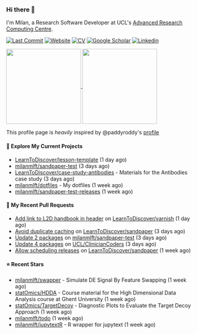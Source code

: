 ### Hi there 👋

I'm Milan, a Research Software Developer at UCL's [Advanced Research Computing
Centre](https://www.ucl.ac.uk/advanced-research-computing/advanced-research-computing-centre).

[![Last Commit](https://img.shields.io/github/last-commit/milanmlft/milanmlft?label=updated)](https://github.com/milanmlft)
[![Website](https://img.shields.io/badge/GitHub%20Pages-222?logo=githubpages&logoColor=fff&style=for-the-badge&style=flat)](https://milanmlft.dev)
[![CV](https://img.shields.io/badge/CV-PDF-pink.svg)](https://milanmlft.netlify.app/uploads/resume.pdf)
[![Google Scholar](https://img.shields.io/badge/Google%20Scholar-4285F4?logo=googlescholar&logoColor=fff&style=for-the-badge&style=flat)](https://scholar.google.com/citations?user=LwW40HQAAAAJ&hl=en)
[![Linkedin](https://img.shields.io/badge/LinkedIn-0A66C2?logo=linkedin&logoColor=fff&style=for-the-badge&style=flat)](http://www.linkedin.com/in/milan-malfait)


<a href="https://github.com/milanmlft/milanmlft#gh-dark-mode-only">
  <img height=200 align="center" src="https://github-readme-stats-paddyroddy.vercel.app/api?username=milanmlft&disable_animations=true&hide_border=true&hide_title=true&include_all_commits=true&rank_icon=github&show=prs_merged,reviews&show_icons=true&theme=tokyonight" />
</a>


<a href="https://github.com/milanmlft/milanmlft#gh-light-mode-only">
  <img height=200 align="center" src="https://github-readme-stats-paddyroddy.vercel.app/api?username=milanmlft&disable_animations=true&hide_border=true&hide_title=true&include_all_commits=true&rank_icon=github&show=prs_merged,reviews&show_icons=true&theme=default" />
</a>

This profile page is _heavily_ inspired by @paddyroddy's [profile](https://github.com/paddyroddy/paddyroddy)

#### 👷 Explore My Current Projects

- [LearnToDiscover/lesson-template](https://github.com/LearnToDiscover/lesson-template)
  (1 day ago)
- [milanmlft/sandpaper-test](https://github.com/milanmlft/sandpaper-test)
  (3 days ago)
- [LearnToDiscover/case-study-antibodies](https://github.com/LearnToDiscover/case-study-antibodies) - Materials for the Antibodies case study
  (3 days ago)
- [milanmlft/dotfiles](https://github.com/milanmlft/dotfiles) - My dotfiles
  (1 week ago)
- [milanmlft/sandpaper-test-releases](https://github.com/milanmlft/sandpaper-test-releases)
  (1 week ago)

#### 🔨 My Recent Pull Requests

- [Add link to L2D handbook in header](https://github.com/LearnToDiscover/varnish/pull/29) on [LearnToDiscover/varnish](https://github.com/LearnToDiscover/varnish)
  (1 day ago)
- [Avoid duplicate caching](https://github.com/LearnToDiscover/sandpaper/pull/87) on [LearnToDiscover/sandpaper](https://github.com/LearnToDiscover/sandpaper)
  (3 days ago)
- [Update 2 packages](https://github.com/milanmlft/sandpaper-test/pull/2) on [milanmlft/sandpaper-test](https://github.com/milanmlft/sandpaper-test)
  (3 days ago)
- [Update 4 packages](https://github.com/UCL/ClinicianCoders/pull/40) on [UCL/ClinicianCoders](https://github.com/UCL/ClinicianCoders)
  (3 days ago)
- [Allow scheduling releases](https://github.com/LearnToDiscover/sandpaper/pull/84) on [LearnToDiscover/sandpaper](https://github.com/LearnToDiscover/sandpaper)
  (1 week ago)

#### ⭐ Recent Stars

- [milanmlft/swapper](https://github.com/milanmlft/swapper) - Simulate DE Signal By Feature Swapping
  (1 week ago)
- [statOmics/HDDA](https://github.com/statOmics/HDDA) - Course material for the High Dimensional Data Analysis course at Ghent University
  (1 week ago)
- [statOmics/TargetDecoy](https://github.com/statOmics/TargetDecoy) - Diagnostic Plots to Evaluate the Target Decoy Approach
  (1 week ago)
- [milanmlft/todo](https://github.com/milanmlft/todo)
  (1 week ago)
- [milanmlft/jupytextR](https://github.com/milanmlft/jupytextR) - R wrapper for jupytext
  (1 week ago)
